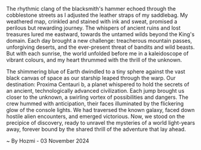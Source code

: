 
The rhythmic clang of the blacksmith's hammer echoed through the cobblestone streets as I adjusted the leather straps of my saddlebag. My weathered map, crinkled and stained with ink and sweat, promised a perilous but rewarding journey. The whispers of ancient ruins and lost treasures lured me eastward, towards the untamed wilds beyond the King's domain. Each day brought a new challenge: treacherous mountain passes, unforgiving deserts, and the ever-present threat of bandits and wild beasts. But with each sunrise, the world unfolded before me in a kaleidoscope of vibrant colours, and my heart thrummed with the thrill of the unknown. 

The shimmering blue of Earth dwindled to a tiny sphere against the vast black canvas of space as our starship leaped through the warp.  Our destination: Proxima Centauri b, a planet whispered to hold the secrets of an ancient, technologically advanced civilization.  Each jump brought us closer to the unknown, a swirling vortex of possibilities and dangers.  The crew hummed with anticipation, their faces illuminated by the flickering glow of the console lights.  We had traversed the known galaxy, faced down hostile alien encounters, and emerged victorious. Now, we stood on the precipice of discovery, ready to unravel the mysteries of a world light-years away, forever bound by the shared thrill of the adventure that lay ahead. 

~ By Hozmi - 03 November 2024
